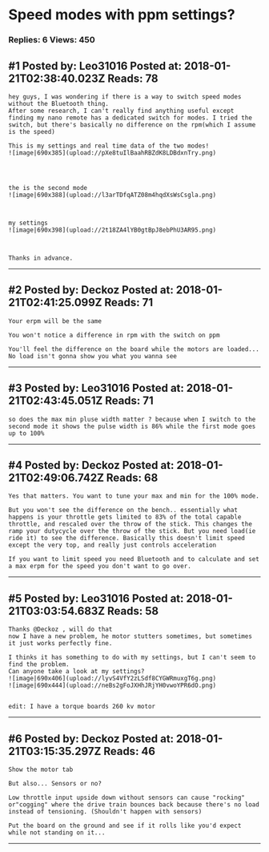 # Speed modes with ppm settings?

### Replies: 6 Views: 450

## \#1 Posted by: Leo31016 Posted at: 2018-01-21T02:38:40.023Z Reads: 78

```
hey guys, I was wondering if there is a way to switch speed modes without the Bluetooth thing.
After some research, I can't really find anything useful except finding my nano remote has a dedicated switch for modes. I tried the switch, but there's basically no difference on the rpm(which I assume is the speed)

This is my settings and real time data of the two modes!
![image|690x385](upload://pXe8tuIlBaahRBZdK8LDBdxnTry.png)




the is the second mode 
![image|690x388](upload://l3arTDfqATZ08m4hqdXsWsCsgla.png)



my settings
![image|690x398](upload://2t18ZA4lYB0gtBpJ8ebPhU3AR95.png)



Thanks in advance.
```

---
## \#2 Posted by: Deckoz Posted at: 2018-01-21T02:41:25.099Z Reads: 71

```
Your erpm will be the same

You won't notice a difference in rpm with the switch on ppm

You'll feel the difference on the board while the motors are loaded... No load isn't gonna show you what you wanna see
```

---
## \#3 Posted by: Leo31016 Posted at: 2018-01-21T02:43:45.051Z Reads: 71

```
so does the max min pluse width matter ? because when I switch to the second mode it shows the pulse width is 86% while the first mode goes up to 100%
```

---
## \#4 Posted by: Deckoz Posted at: 2018-01-21T02:49:06.742Z Reads: 68

```
Yes that matters. You want to tune your max and min for the 100% mode.

But you won't see the difference on the bench.. essentially what happens is your throttle gets limited to 83% of the total capable throttle, and rescaled over the throw of the stick. This changes the ramp your dutycycle over the throw of the stick. But you need load(ie ride it) to see the difference. Basically this doesn't limit speed except the very top, and really just controls acceleration

If you want to limit speed you need Bluetooth and to calculate and set a max erpm for the speed you don't want to go over.
```

---
## \#5 Posted by: Leo31016 Posted at: 2018-01-21T03:03:54.683Z Reads: 58

```
Thanks @Deckoz , will do that
now I have a new problem, he motor stutters sometimes, but sometimes it just works perfectly fine.

I thinks it has something to do with my settings, but I can't seem to find the problem. 
Can anyone take a look at my settings?
![image|690x406](upload://lyvS4VfY2zLSdf8CYGWRmuxgT6g.png)
![image|690x444](upload://neBs2gFoJXHhJRjYH0vwoYPR6dO.png)


edit: I have a torque boards 260 kv motor
```

---
## \#6 Posted by: Deckoz Posted at: 2018-01-21T03:15:35.297Z Reads: 46

```
Show the motor tab

But also... Sensors or no?

Low throttle input upside down without sensors can cause "rocking" or"cogging" where the drive train bounces back because there's no load instead of tensioning. (Shouldn't happen with sensors)

Put the board on the ground and see if it rolls like you'd expect while not standing on it...
```

---
